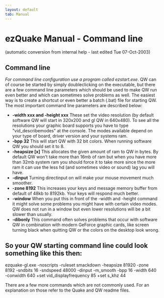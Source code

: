 ```yaml
---
layout: default
tab: Manual
---
```


# ezQuake Manual - Command line
(automatic conversion from internal help - last edited Tue 07-Oct-2003)

## Command line


_For command line configuration use a program called ezstart.exe_. QW can of course be started by simply doubleclicking on the executable, but there are a few command line parameters which should be used to make QW run even better and which can sometimes solve problems as well. The easiest way is to create a shortcut or even better a batch (.bat) file for starting QW. The most important command line parameters are described below:

- **-width xxx and -height xxx** These set the video resolution (by default software QW will start in 320x200 and gl QW in 640x480). To see all the resolutions your graphic board supports you have to type "vid_describemodes" at the console. The modes available depend on your type of board, driver version and your systems ram.
- **-bpp 32** This will start QW with 32 bit colors. When running software QW you should set it to 8.
- **-heapsize [x]** This allocates the given amount of ram to QW in bytes. By default QW won't take more than 16mb of ram but when you have more than 32mb system ram you should force it to take more since the more ram it can use the less hd (and sometimes video or sound) lag you will have.
- **-dinput** Turning directinput on will make your mouse movement much smoother.
- **-zone 8192** This increases your keys and message memory buffer from default of 48kb to 8192kb. Your keys will respond much better.
- **-window** When you put this in front of the -width and -height command it might solve some problems you might have with certain video modes. QW does not run in a window but even lower resolutions will be a bit slower than usually.
- **-dibonly** This command often solves problems that occur with software QW in combination with modern GeForce graphic cards, like screen turning black when quitting QW or the colors on the desktop look wrong.

## So your QW starting command line could look something like this then:

ezquake-gl.exe -noscripts -ruleset smackdown -heapsize 81920 -zone 8192 -sndbits 16 -sndspeed 48000 -dinput -m_smooth -bpp 16 -width 640 -conwidth 640 +set vid_displayfrequency 85 +set s_khz 44

There are a few more commands which are not commonly used. For an explanation on those refer to the Quake and QW readme files.
